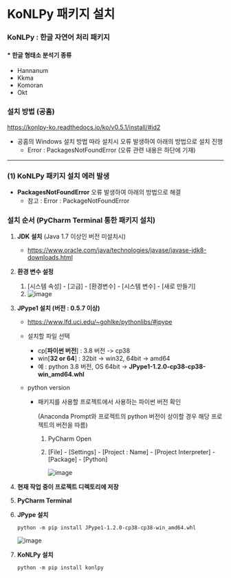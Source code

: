 # KoNLPy 패키지 설치



### KoNLPy : 한글 자연어 처리 패키지

#### * 한글 형태소 분석기 종류

- Hannanum
- Kkma
- Komoran
- Okt



### 설치 방법 (공홈)

https://konlpy-ko.readthedocs.io/ko/v0.5.1/install/#id2

- 공홈의 Windows 설치 방법 따라 설치시 오류 발생하여 아래의 방법으로 설치 진행
  - Error : PackagesNotFoundError (오류 관련 내용은 하단에 기재)



---



### (1) KoNLPy 패키지 설치 에러 발생

- **PackagesNotFoundError** 오류 발생하여 아래의 방법으로 해결
  - 참고 : Error : PackageNotFoundError



### 설치 순서 (PyCharm Terminal 통한 패키지 설치)

1. **JDK 설치** (Java 1.7 이상인 버전 미설치시)

   - https://www.oracle.com/java/technologies/javase/javase-jdk8-downloads.html

   

2. **환경 변수 설정**

   1. [시스템 속성] - [고급] - [환경변수] - [시스템 변수] - [새로 만들기]
   2. ![image](https://user-images.githubusercontent.com/71396432/108505268-75e0f680-72fa-11eb-9643-3347f1cbff5d.png)

   

3. **JPype1 설치 (버전 : 0.5.7 이상)** 

   - https://www.lfd.uci.edu/~gohlke/pythonlibs/#jpype
   - 설치할 파일 선택
     - cp[**파이썬 버전**] : 3.8 버전 -> cp38
     - win[**32 or 64**] : 32bit -> win32, 64bit -> amd64
     - 예 : python 3.8 버전, OS 64bit -> **JPype1-1.2.0-cp38-cp38-win_amd64.whl**

   - python version

     - 패키지를 사용할 프로젝트에서 사용하는 파이썬 버전 확인

       (Anaconda Prompt와 프로젝트의 python  버전이 상이할 경우 해당 프로젝트의 버전을 따름)

       1. PyCharm Open

       2. [File] - [Settings] - [Project : Name] - [Project Interpreter] - [Package] - [Python]

          ![image](https://user-images.githubusercontent.com/71396432/108506697-90b46a80-72fc-11eb-8cce-c627d941b616.png)

4. **현재 작업 중이 프로젝트 디렉토리에 저장**

   

5. **PyCharm Terminal**

   

6. **JPype 설치**

   ```
   python -m pip install JPype1-1.2.0-cp38-cp38-win_amd64.whl
   ```

   ![image](https://user-images.githubusercontent.com/71396432/108507454-afffc780-72fd-11eb-94af-8c244a6c00c7.png)

   

7. **KoNLPy 설치**

   ```
   python -m pip install konlpy
   ```



